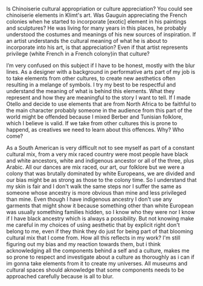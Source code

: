 Is Chinoiserie cultural appropriation or culture appreciation? You could see chinoiserie elements in Klimt's art. 
Was Gauguin appreciating the French colonies when he started to incorporate [exotic] element in his paintings and 
sculptures? He was living for many years in this places, he probably understood the costumes and meanings of his 
new sources of inspiration. If an artist understands the cultural meaning of what he is about to incorporate into 
his art, is that appreciation? Even if that artist represents privilege (white French in a French colony)in that
culture? 

I’m very confused on this subject if I have to be honest, mostly with the blur lines. As a designer with a 
background in performative arts part of my job is to take elements from other cultures, to create new aesthetics 
often resulting in a melange of symbols. I try my best to be respectful and understand the meaning of what is 
behind this elements. What they represent and how they are meaningful to the story I want to tell. If I made 
Otello and decide to use elements that are from North Africa to be faithful to the main character probably someone 
in the audience from this part of the world might be offended because I mixed Berber and Tunisian folklore, which 
I believe is valid. If we take from other cultures this is prone to happend, as creatives we need to learn about
this offences. Why? Who come?

As a South American is very difficult not to see myself as part of a constant cultural mix, from a very mix raced 
country were most people have black and white ancestors, white and indigenous ancestor or all of the three, plus 
Arabic. All our dances are mix raced, our art, our folklore but we were a colony that was brutally dominated by 
white Europeans, we are divided and our bias might be as strong as those to the colony time. So I understand that 
my skin is fair and I don't walk the same steps nor I suffer the same as someone whose ancestry is more obvious 
than mine and less privileged than mine. Even though I have indigenous ancestry I don't use any garments that 
might show it because something other than white European was usually something families hidden, so I know who 
they were nor I know if I have black ancestry which is always a possibility. But not knowing make me careful in my 
choices of using aesthetic that by explicit right don't belong to me, even if they think they do just for being 
part of that blooming cultural mix that I come from. How all this reflects in my work? I'm still figuring out my 
bias and my reaction towards them, but i think acknowledging all the components behind a self and a culture, makes 
me so prone to respect and investigate about  a culture as thoroughly as i can if im gonna take elements from it 
to create my universes. All museums and cultural spaces should aknowledge that some components needs to be 
approached carefully because is all to blur.
